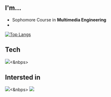 I'm...
------
- Sophomore Course in __Multimedia Engineering__
- 

[![Top Langs](https://github-readme-stats.vercel.app/api/top-langs/?username=cute700&layout=compact?theme=dark)](https://github.com/cute700/github-readme-stats)




Tech
----
<img src="https://img.shields.io/badge/C++-00599C?style=flat-square&logo=c%2B%2B&Color=white"/><&nbps>

Intersted in
------------
<img src="https://img.shields.io/badge/iOS-000000?style=flat-square&logo=iOS&Color=white"/><&nbps>
<img src="https://img.shields.io/badge/Android-ffffff?style=flat-square&logo=Android&Color=white"/>
